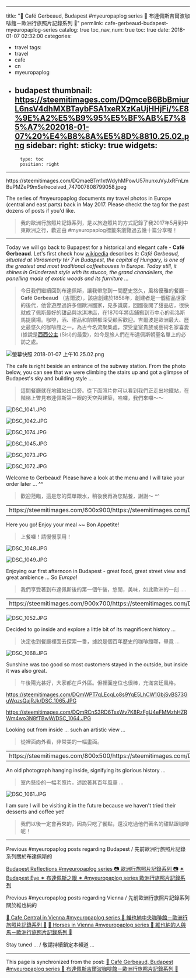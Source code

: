
---
title: "🍴 Café Gerbeaud, Budapest #myeuropaplog series 🍴  布達佩斯吉爾波咖啡館－歐洲行旅照片記錄系列 🍴"
permlink: cafe-gerbeaud-budapest-myeuropaplog-series
catalog: true
toc_nav_num: true
toc: true
date: 2018-01-07 02:32:00
categories:
- travel
tags:
- travel
- cafe
- cn
- myeuropaplog
- budapest
thumbnail: https://steemitimages.com/DQmceB6BbBmiurL6nsV4dhMXBTaybFSA1xeRXzKaUjHHjFi/%E8%9E%A2%E5%B9%95%E5%BF%AB%E7%85%A7%202018-01-07%20%E4%B8%8A%E5%8D%8810.25.02.png
sidebar:
    right:
        sticky: true
widgets:
    -
        type: toc
        position: right
---


<div class='pull-left'>https://steemitimages.com/DQmaeBTm1xtWdyhMPowU57nunxuVyJxRFnLmBuPMZeP9mSe/received_747007808799058.jpeg</div>

The series of #myeuropaplog documents my travel photos in Europe (central and east parts) back in May 2017. Please checkt the tag for the past dozens of posts if you'd like.

>我的歐洲行旅照片記錄系列，是以旅遊照片的方式記錄了我2017年5月到中東歐洲之行，歡迎由 #myeuropaplog標籤來瀏覽過去幾十篇分享喔！

*****

Today we will go back to Bupapest for a historical and elegant cafe - **Café Gerbeaud**. Let's first check how [wikipedia](https://en.wikipedia.org/wiki/Caf%C3%A9_Gerbeaud) describes it: *Café Gerbeaud, situated at Vörösmarty tér 7 in Budapest, the capital of Hungary, is one of the greatest and most traditional coffeehouses in Europe. Today still, it shines in Gründerzeit style with its stucco, the grand chandeliers, the panelling made of exotic woods and its furniture ...*

>今日我們繼續回到布達佩斯，讓我帶您到一間歷史悠久，風格優雅的餐廳－**Café Gerbeaud** （吉爾波），該店創建於1858年，創建者是一個甜品世家的後代，他曾遊歷過許多個歐洲國家，見多識廣，回國後開了甜品店，很快就成了佩斯最好的甜品與冰淇淋店，在1870年將店鋪搬到市中心的弗洛斯馬提廣場。咖啡，酒、甜品和餡餅都深受顧客歡迎。吉爾波是歐洲最大、歷史最悠久的咖啡館之一，為古今名流聚集處，深受皇室貴族或藝術名家喜愛(據說是[西西公主](https://zh.wikipedia.org/wiki/%E4%BC%8A%E4%B8%BD%E8%8E%8E%E7%99%BD%E7%9A%87%E5%90%8E) (Sisi)的最愛)，如今是旅人們在布達佩斯朝聖名單上的必訪之處。

![螢幕快照 2018-01-07 上午10.25.02.png](https://steemitimages.com/DQmceB6BbBmiurL6nsV4dhMXBTaybFSA1xeRXzKaUjHHjFi/%E8%9E%A2%E5%B9%95%E5%BF%AB%E7%85%A7%202018-01-07%20%E4%B8%8A%E5%8D%8810.25.02.png)

The cafe is right beside an entrance of the subway station. From the photo below, you can see that we were climbing the stairs up and got a glimpse of Budapest's sky and building style ...

>這間餐廳就在地鐵站出口旁。從下面照片你可以看到我們正走出地鐵站，在階梯上瞥見布達佩斯第一眼的天空與建築，哈囉，我們來囉～～ 

![DSC_1041.JPG](https://steemitimages.com/DQmUbYRfz8fXRZBMKPSTbDFK71haWLoLUb5noW3rQj3PiA2/DSC_1041.JPG)

![DSC_1042.JPG](https://steemitimages.com/DQmdMZknMBX49brjheZ8BdiTys6JPZqZiDDWr8EUkqRznzQ/DSC_1042.JPG)

![DSC_1074.JPG](https://steemitimages.com/DQmenP84oPTHeWYyJt7EE8j5qFsoCsTDRuGLC518qMigaE9/DSC_1074.JPG)

![DSC_1045.JPG](https://steemitimages.com/DQmb3FpGwZdygxeaWKKZiqkke7ScUCG8KgNRAicSXV3zs5z/DSC_1045.JPG)

![DSC_1073.JPG](https://steemitimages.com/DQmXZqt1JL1szT74nnWDHzSszwRSBa1CVKYzQHKaBNpaCT9/DSC_1073.JPG)

![DSC_1072.JPG](https://steemitimages.com/DQmaigsXMLSxxWvFZ3LDgUxY2Yt5acJKgFzx8BH3PGEvRNF/DSC_1072.JPG)

Welcome to Gerbeaud! Please have a look at the menu and I will take your order later ... ^^

>歡迎蒞臨，這是您的菜單跟水，稍後我再為您點餐，謝謝～ ^^

<table><tr>
<td>https://steemitimages.com/600x900/https://steemitimages.com/DQmPTD4mg5AavTC4p5gTmuYKgEeWR1euER1AXEqTrp9uc69/DSC_1053.JPG</td>
<td>https://steemitimages.com/600x900/https://steemitimages.com/DQmQRe18Xwnxe5xSSHuWZyYmABMNBiQExz6wBQ9Xo6X9Rnr/DSC_1054.JPG</td>
</tr></table>

Here you go! Enjoy your meal ~~ Bon Appetite!

>上餐囉！請慢慢享用！ 

![DSC_1048.JPG](https://steemitimages.com/DQmY5r9wMNnhRJN85zMYhCzPYD6uHaiGy6mW1m5PqcEEvHT/DSC_1048.JPG)

![DSC_1049.JPG](https://steemitimages.com/DQmbwb6pjb6tmFwtR8hoE7twVep1rJfCDZYwqJYaueHkXpv/DSC_1049.JPG)

Enjoying our first afternoon in Budapest - great food, great street view and great ambience ... So *Europe*! 

>我們享受著到布達佩斯後的第一個午後，悠閒，美味，如此歐洲的一刻 .... 

<table><tr>
<td>https://steemitimages.com/900x700/https://steemitimages.com/DQmRzYJhLZtxw823kwSdraDQfZnxZxG4eP13eRrYAZc4wMD/DSC_1051.JPG</td>
<td>https://steemitimages.com/900x700/https://steemitimages.com/DQmVkYVWmR7LVoodGJ58vejWhnq9SbjCPkTsRhhSjzWP5f2/DSC_1047.JPG</td>
</tr></table>

![DSC_1052.JPG](https://steemitimages.com/DQmaZWUjxGLs6y7gPFRitEXLsCmx1vsaz9B9zjehe8WR7Nx/DSC_1052.JPG)

Decided to go inside and explore a little bit of its magnificent history ...

>決定也到餐廳裡面去探索一番，據說是個百年歷史的咖啡館哪，畢竟 ...

![DSC_1068.JPG](https://steemitimages.com/DQmYHNF6uq5itTNckVdjgxQ1dmg6mbymkbQJ9zbEYiJozpX/DSC_1068.JPG)

Sunshine was too good so most customers stayed in the outside, but inside it was also great.

>午後陽光甚好，大家都在戶外區。但裡面座位也很棒，充滿宮廷風格。

https://steemitimages.com/DQmWPT7qLEcqLo8s9YqE5LhCW1GbjSvBS73GuWqzsQajRJk/DSC_1065.JPG

https://steemitimages.com/DQmRCnS3RD6TsxWv7K8RzFgU4eFMMzhHZRWm4wo3N8fTBwW/DSC_1064.JPG

Looking out from inside ... such an artistic view ...

>從裡面向外看，非常美的一幅畫面。

<table><tr>
<td>https://steemitimages.com/800x500/https://steemitimages.com/DQmRpiZVVnQWaqXuu2eZXQ5Fm8nQPgHjL9fup19V69BYrqC/DSC_1069.JPG</td>
<td>https://steemitimages.com/800x500/https://steemitimages.com/DQmWBSSSud3fguRBGjGDHDn9ZAxA97kx8L5GgesfDEAPPAP/DSC_1067.JPG</td>
<td>https://steemitimages.com/800x500/https://steemitimages.com/DQmTuVLzyuXQaA4cNLKE3dSf3X9Vz5rCAY5r7i79qnGgAZj/DSC_1066.JPG</td>
</tr></table>

An old photograph hanging inside, signifying its glorious history ...

>室內懸掛的一幅老照片，述說著其百年風華 ...

![DSC_1061.JPG](https://steemitimages.com/DQmWAtUpgWsgt94GaTRbxDNZQTgKubxpjpx6J6DcMitqXMu/DSC_1061.JPG)

I am sure I will be visiting it in the future because we haven't tried their desserts and coffee yet!

>我們以後一定會再來的，因為只吃了餐點，還沒吃過他們著名的甜點跟咖啡呢！

*****

Previous #myeuropaplog posts regarding Budapest / 先前歐洲行旅照片記錄系列關於布達佩斯的

[Budapest Reflections #myeuropaplog series 📷 歐洲行旅照片記錄系列 📷](https://steemit.com/photography/@deanliu/budapest-reflections-myeuropaplog-series)
[✶ Budapest Eye ✶ 布達佩斯之眼 ✶ #myeuropaplog series 歐洲行旅照片記錄系列](https://steemit.com/travel/@deanliu/budapest-eye-myeuropaplog-series)

Previous #myeuropaplog posts regarding Vienna / 先前歐洲行旅照片記錄系列關於維也納的

[🍰 Cafe Central in Vienna #myeuropaplog series 🍰 維也納中央咖啡館－歐洲行旅照片記錄系列 🍰](https://steemit.com/travel/@deanliu/cafe-central-in-vienna-myeuropaplog-series)
[🐎 Horses in Vienna #myeuropaplog series 🐎 維也納的人與馬－歐洲行旅照片記錄系列 🐎](https://steemit.com/travel/@deanliu/horses-in-vienna-myeuropaplog-series)

Stay tuned ... / 敬請持續鎖定本頻道 ...

- - -

This page is synchronized from the post: [🍴 Café Gerbeaud, Budapest #myeuropaplog series 🍴  布達佩斯吉爾波咖啡館－歐洲行旅照片記錄系列 🍴](https://steemit.com/@deanliu/cafe-gerbeaud-budapest-myeuropaplog-series)
